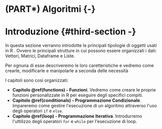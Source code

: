 # (PART\*) Algoritmi {-}

# Introduzione {#third-section -}

In questa sezione verranno introdotte le principali tipologie di oggetti usati in R . Ovvero  le principali strutture in cui possono essere organizzati i dati: Vettori, Matrici, Dataframe e Liste.

Per ognuna di esse descriveremo le loro caretteristiche e vedremo come crearle, modificarle e  manipolarle a seconda delle necessità

I capitoli sono così organizzati:

- **Capitolo \@ref(functions) - Funzioni**. Vedremo come creare le proprie funzioni personalizzate in R per eseguire degli specifici compiti.
- **Capitolo \@ref(conditionals) - Programmazione Condizionale**. Impareremo come gestire l'esecuzione di un algoritmo attraverso l'uso degli operatori `if` e `else`.
- **Capitolo \@ref(loop) - Programmazione Iterativa**. Introdurremo l'uttilizzo degli operatori `for` e `while` per l'esecuzione di loop.
